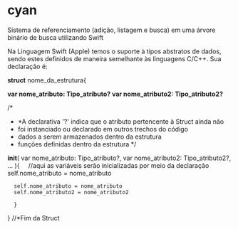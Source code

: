 # cyan
Sistema de referenciamento (adição, listagem e busca) em uma árvore binário de busca utilizando Swift


Na Linguagem Swift (Apple) temos o suporte à tipos abstratos de dados, sendo estes definidos de maneira semelhante às linguagens C/C++. Sua declaração é:

**struct** nome_da_estrutura{
  
  **var nome_atributo: Tipo_atributo?
  var nome_atributo2: Tipo_atributo2?**
  
  /* 
  *  *A declarativa '?' indica que o atributo pertencente à Struct ainda não 
  *  foi instanciado ou declarado em outros trechos do código
  *  dados a serem armazenados dentro da estrutura
  *  funções definidas dentro da estrutura
  */
  
  **init**( var nome_atributo: Tipo_atributo?, var nome_atributo2: Tipo_atributo2?, ... ){
    
    //aqui as variáveis serão inicializadas por meio da declaração self.nome_atributo = nome_atributo
      
      self.nome_atributo = nome_atributo
      self.nome_atributo2 = nome_atributo2
      
      }
}   //*Fim da Struct
